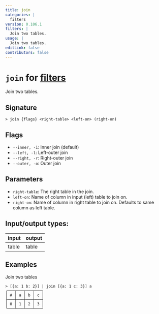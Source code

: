 ```yaml
---
title: join
categories: |
  filters
version: 0.106.1
filters: |
  Join two tables.
usage: |
  Join two tables.
editLink: false
contributors: false
---
```

<!-- This file is automatically generated. Please edit the command in https://github.com/nushell/nushell instead. -->

# `join` for [filters](/commands/categories/filters.md)

<div class='command-title'>Join two tables.</div>

## Signature

```> join {flags} <right-table> <left-on> (right-on)```

## Flags

 -  `--inner, -i`: Inner join (default)
 -  `--left, -l`: Left-outer join
 -  `--right, -r`: Right-outer join
 -  `--outer, -o`: Outer join

## Parameters

 -  `right-table`: The right table in the join.
 -  `left-on`: Name of column in input (left) table to join on.
 -  `right-on`: Name of column in right table to join on. Defaults to same column as left table.


## Input/output types:

| input | output |
| ----- | ------ |
| table | table  |
## Examples

Join two tables
```nu
> [{a: 1 b: 2}] | join [{a: 1 c: 3}] a
╭───┬───┬───┬───╮
│ # │ a │ b │ c │
├───┼───┼───┼───┤
│ 0 │ 1 │ 2 │ 3 │
╰───┴───┴───┴───╯

```
